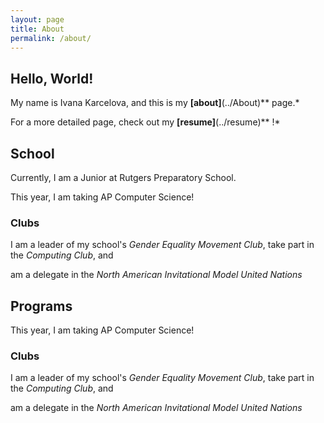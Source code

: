 ```yaml
---
layout: page
title: About
permalink: /about/
---
```

## Hello, World!

My name is Ivana Karcelova, and this is my **[about]**(../About)** page.*

For a more detailed page, check out my **[resume]**(../resume)** !*

## School
Currently, I am a Junior at Rutgers Preparatory School.

This year, I am taking AP Computer Science!

### Clubs
I am a leader of my school's *Gender Equality Movement Club*, take part in the *Computing Club*, and

am a delegate in the *North American Invitational Model United Nations*

## Programs


This year, I am taking AP Computer Science!

### Clubs
I am a leader of my school's *Gender Equality Movement Club*, take part in the *Computing Club*, and

am a delegate in the *North American Invitational Model United Nations*
